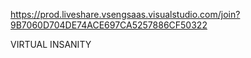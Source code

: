 https://prod.liveshare.vsengsaas.visualstudio.com/join?9B7060D704DE74ACE697CA5257886CF50322

VIRTUAL INSANITY

